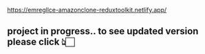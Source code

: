 https://emregllce-amazonclone-reduxtoolkit.netlify.app/

## project in progress.. to see updated version please click 👆🏻
